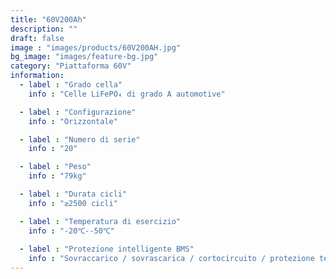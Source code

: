 ```yaml
---
title: "60V200Ah"
description: ""
draft: false
image : "images/products/60V200AH.jpg"
bg_image: "images/feature-bg.jpg"
category: "Piattaforma 60V"
information:
  - label : "Grado cella"
    info : "Celle LiFePO₄ di grado A automotive"

  - label : "Configurazione"
    info : "Orizzontale"

  - label : "Numero di serie"
    info : "20"

  - label : "Peso"
    info : "79kg"

  - label : "Durata cicli"
    info : "≥2500 cicli"

  - label : "Temperatura di esercizio"
    info : "-20℃--50℃"
    
  - label : "Protezione intelligente BMS"
    info : "Sovraccarico / sovrascarica / cortocircuito / protezione termica"
---
```

